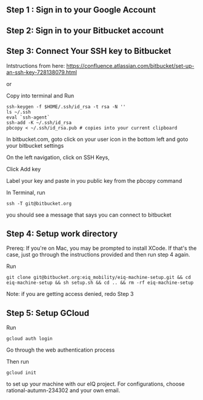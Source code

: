 ## Step 1 : Sign in to your Google Account 

## Step 2: Sign in to your Bitbucket account 

## Step 3: Connect Your SSH key to Bitbucket 

Intstructions from here: 
https://confluence.atlassian.com/bitbucket/set-up-an-ssh-key-728138079.html

or 

Copy into terminal and Run 
```
ssh-keygen -f $HOME/.ssh/id_rsa -t rsa -N ''
ls ~/.ssh 
eval `ssh-agent` 
ssh-add -K ~/.ssh/id_rsa
pbcopy < ~/.ssh/id_rsa.pub # copies into your current clipboard
```

In bitbucket.com, goto click on your user icon in the bottom left and goto your bitbucket settings

On the left navigation, click on SSH Keys, 

Click Add key

Label your key and paste in you public key from the pbcopy command 

In Terminal, run 
```
ssh -T git@bitbucket.org 
```
you should see a message that says you can connect to bitbucket

## Step 4: Setup work directory
Prereq: If you're on Mac, you may be prompted to install XCode. If that's the case, just go through the instructions provided and then run step 4 again. 

Run 
```
git clone git@bitbucket.org:eiq_mobility/eiq-machine-setup.git && cd eiq-machine-setup && sh setup.sh && cd .. && rm -rf eiq-machine-setup
```

Note: if you are getting access denied, redo Step 3

## Step 5: Setup GCloud

Run 
```
gcloud auth login
```
Go through the web authentication process

Then run
```
gcloud init
```
to set up your machine with our eIQ project. 
For configurations, choose rational-autumn-234302 and your own email. 